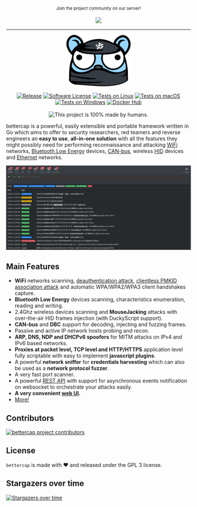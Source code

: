 <p align="center">
  <small>Join the project community on our server!</small>
  <br/><br/>
  <a href="https://discord.gg/https://discord.gg/btZpkp45gQ" target="_blank" title="Join our community!">
    <img src="https://dcbadge.limes.pink/api/server/https://discord.gg/btZpkp45gQ"/>
  </a>
</p>
<hr/>

<p align="center">
  <img alt="BetterCap" src="https://raw.githubusercontent.com/bettercap/media/master/logo.png" height="140" />
  <p align="center">
    <a href="https://github.com/bettercap/bettercap/releases/latest"><img alt="Release" src="https://img.shields.io/github/release/bettercap/bettercap.svg?style=flat-square"></a>
    <a href="https://github.com/bettercap/bettercap/blob/master/LICENSE.md"><img alt="Software License" src="https://img.shields.io/badge/license-GPL3-brightgreen.svg?style=flat-square"></a>
    <a href="https://github.com/bettercap/bettercap/actions/workflows/test-on-linux.yml"><img alt="Tests on Linux" src="https://github.com/bettercap/bettercap/actions/workflows/test-on-linux.yml/badge.svg"></a>
    <a href="https://github.com/bettercap/bettercap/actions/workflows/test-on-macos.yml"><img alt="Tests on macOS" src="https://github.com/bettercap/bettercap/actions/workflows/test-on-macos.yml/badge.svg"></a>
    <a href="https://github.com/bettercap/bettercap/actions/workflows/test-on-windows.yml"><img alt="Tests on Windows" src="https://github.com/bettercap/bettercap/actions/workflows/test-on-windows.yml/badge.svg"></a>
    <a href="https://hub.docker.com/r/bettercap/bettercap"><img alt="Docker Hub" src="https://img.shields.io/docker/v/bettercap/bettercap?logo=docker"></a>
    <br/>
    <br/>
    <img src="https://www.evilsocket.net/images/human-coded.png" height="30px" alt="This project is 100% made by humans."/>

  </p>
</p>

bettercap is a powerful, easily extensible and portable framework written in Go which aims to offer to security researchers, red teamers and reverse engineers an **easy to use**, **all-in-one solution** with all the features they might possibly need for performing reconnaissance and attacking [WiFi](https://www.bettercap.org/modules/wifi/) networks, [Bluetooth Low Energy](https://www.bettercap.org/modules/ble/) devices, [CAN-bus](https://www.bettercap.org/modules/canbus/), wireless [HID](https://www.bettercap.org/modules/hid/) devices and [Ethernet](https://www.bettercap.org/modules/ethernet) networks.

![UI](https://raw.githubusercontent.com/bettercap/media/master/ui-events.png)

## Main Features

* **WiFi** networks scanning, [deauthentication attack](https://www.evilsocket.net/2018/07/28/Project-PITA-Writeup-build-a-mini-mass-deauther-using-bettercap-and-a-Raspberry-Pi-Zero-W/), [clientless PMKID association attack](https://www.evilsocket.net/2019/02/13/Pwning-WiFi-networks-with-bettercap-and-the-PMKID-client-less-attack/) and automatic WPA/WPA2/WPA3 client handshakes capture.
* **Bluetooth Low Energy** devices scanning, characteristics enumeration, reading and writing.
* 2.4Ghz wireless devices scanning and **MouseJacking** attacks with over-the-air HID frames injection (with DuckyScript support).
* **CAN-bus** and **DBC** support for decoding, injecting and fuzzing frames.
* Passive and active IP network hosts probing and recon.
* **ARP, DNS, NDP and DHCPv6 spoofers** for MITM attacks on IPv4 and IPv6 based networks.
* **Proxies at packet level, TCP level and HTTP/HTTPS** application level fully scriptable with easy to implement **javascript plugins**.
* A powerful **network sniffer** for **credentials harvesting** which can also be used as a **network protocol fuzzer**.
* A very fast port scanner.
* A powerful [REST API](https://www.bettercap.org/modules/core/api.rest/) with support for asynchronous events notification on websocket to orchestrate your attacks easily.
* **A very convenient [web UI](https://www.bettercap.org/usage/#web-ui).**
* [More!](https://www.bettercap.org/modules/)

## Contributors

<a href="https://github.com/bettercap/bettercap/graphs/contributors">
  <img src="https://contrib.rocks/image?repo=bettercap/bettercap" alt="bettercap project contributors" />
</a>

## License

`bettercap` is made with ♥ and released under the GPL 3 license.

## Stargazers over time

[![Stargazers over time](https://starchart.cc/bettercap/bettercap.svg)](https://starchart.cc/bettercap/bettercap)
